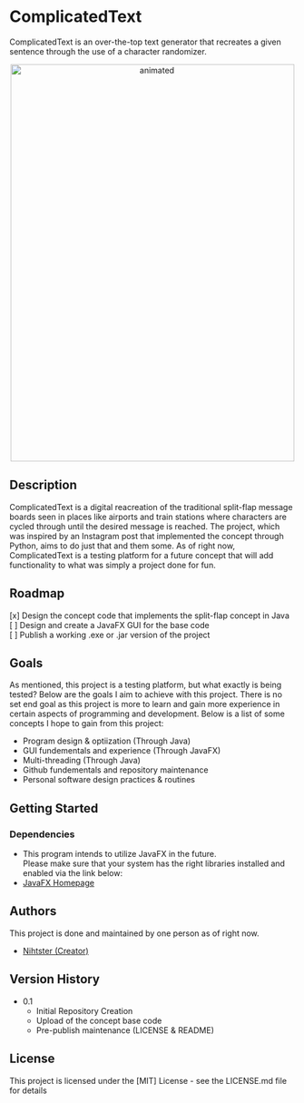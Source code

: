 # ComplicatedText

ComplicatedText is an over-the-top text generator that recreates a given sentence through the use of a character randomizer.


<p align="center">
  <img src="https://user-images.githubusercontent.com/77190903/232137745-e5a41f7a-85f6-4c2b-b821-bc5344b6f96d.gif" alt="animated" width = "500" height = "700"/>
</p>


## Description

ComplicatedText is a digital reacreation of the traditional split-flap message boards seen in places like airports and train stations where characters
are cycled through until the desired message is reached. The project, which was inspired by an Instagram post that implemented the concept through Python, 
aims to do just that and them some. As of right now, ComplicatedText is a testing platform for a future concept that will add functionality to what was simply a project done for fun.

## Roadmap

[x] Design the concept code that implements the split-flap concept in Java <br/>
[ ] Design and create a JavaFX GUI for the base code<br/>
[ ] Publish a working .exe or .jar version of the project<br/>

## Goals

As mentioned, this project is a testing platform, but what exactly is being tested? Below are the goals I aim to achieve with this project.
There is no set end goal as this project is more to learn and gain more experience in certain aspects of programming and development. 
Below is a list of some concepts I hope to gain from this project: <br/>

* Program design & optiization (Through Java)
* GUI fundementals and experience (Through JavaFX)
* Multi-threading (Through Java)
* Github fundementals and repository maintenance
* Personal software design practices & routines

## Getting Started

### Dependencies

* This program intends to utilize JavaFX in the future. <br/>
  Please make sure that your system has the right libraries installed and enabled via the link below:<br/>
 * [JavaFX Homepage](https://openjfx.io/)
  

<!-- ### Installing

* How/where to download your program
* Any modifications needed to be made to files/folders

### Executing program

* How to run the program
* Step-by-step bullets
```
code blocks for commands
```

## Help

Any advise for common problems or issues.
```
command to run if program contains helper info
``` -->

## Authors
  This project is done and maintained by one person as of right now.
  
 * [Nihtster (Creator)](https://discord.com/users/153304819665338370)
 
## Version History

* 0.1
    * Initial Repository Creation
    * Upload of the concept base code
    * Pre-publish maintenance (LICENSE & README)

## License

This project is licensed under the [MIT] License - see the LICENSE.md file for details

<!-- ## Acknowledgments -->
